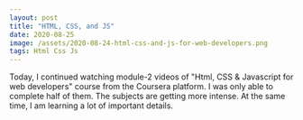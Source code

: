 ```yaml
---
layout: post
title: "HTML, CSS, and JS"
date: 2020-08-25
image: /assets/2020-08-24-html-css-and-js-for-web-developers.png
tags: Html Css Js
---
```


Today, I continued watching module-2 videos of "Html, CSS & Javascript for web developers" course from the Coursera platform. I was only able to complete half of them. The subjects are getting more intense. At the same time, I am learning a lot of important details.
